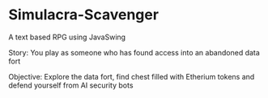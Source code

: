 # Simulacra-Scavenger
A text based RPG using JavaSwing

Story: You play as someone who has found access into an abandoned data fort

Objective: Explore the data fort, find chest filled with Etherium tokens and defend yourself from AI security bots
